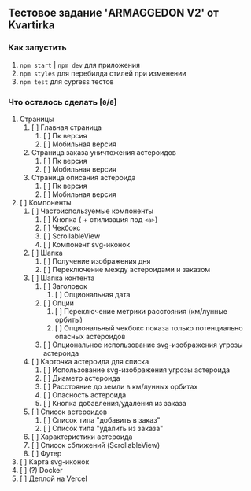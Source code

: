 ## Тестовое задание 'ARMAGGEDON V2' от Kvartirka

### Как запустить

1. `npm start` | `npm dev` для приложения
2. `npm styles` для перебилда стилей при изменении
3. `npm test` для cypress тестов

### Что осталось сделать [`0`/`0`]

1. Страницы
   1. [ ] Главная страница
      1. [ ] Пк версия
      2. [ ] Мобильная версия
   2. Страница заказа уничтожения астероидов
      1. [ ] Пк версия
      2. [ ] Мобильная версия
   3. Страница описания астероида
      1. [ ] Пк версия
      2. [ ] Мобильная версия
2. [ ] Компоненты
   1. [ ] Частоиспользуемые компоненты
      1. [ ] Кнопка ( + стилизация под `<a>`)
      2. [ ] Чекбокс
      3. [ ] ScrollableView
      4. [ ] Компонент svg-иконок
   2. [ ] Шапка
      1. [ ] Получение изображения дня
      2. [ ] Переключение между астероидами и заказом
   3. [ ] Шапка контента
      1. [ ] Заголовок
         1. [ ] Опциональная дата
      2. [ ] Опции
         1. [ ] Переключение метрики расстояния (км/лунные орбиты)
         2. [ ] Опциональный чекбокс показа только потенциально опасных астероидов
      3. [ ] Опциональное использование svg-изображения угрозы астероида
   4. [ ] Карточка астероида для списка
      1. [ ] Использование svg-изображения угрозы астероида
      2. [ ] Диаметр астероида
      3. [ ] Расстояние до земли в км/лунных орбитах
      4. [ ] Опасность астероида
      5. [ ] Кнопка добавления/удаления из заказа
   5. [ ] Список астероидов
      1. [ ] Список типа "добавить в заказ"
      2. [ ] Список типа "удалить из заказа"
   6. [ ] Характеристики астероида
   7. [ ] Список сближений (ScrollableView)
   8. [ ] Футер
3. [ ] Карта svg-иконок
4. [ ] (?) Docker
5. [ ] Деплой на Vercel
